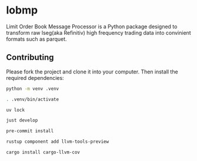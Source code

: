# lobmp

Limit Order Book Message Processor is a Python package designed to transform raw lseg(aka Refinitiv) high frequency trading data into convinient formats such as parquet.

## Contributing
Please fork the project and clone it into your computer. Then install the required dependencies:
```sh
python -m venv .venv
```
```sh
. .venv/bin/activate
```
```sh
uv lock
```
```sh
just develop
```
```sh
pre-commit install
```
```sh
rustup component add llvm-tools-preview
```
```sh
cargo install cargo-llvm-cov
```

